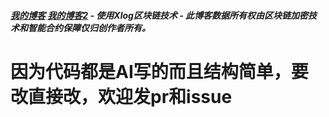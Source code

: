 ##### [我的博客](https://acofork.cn) [我的博客2](https://onani.cn) - 使用Xlog区块链技术 - 此博客数据所有权由区块链加密技术和智能合约保障仅归创作者所有。

# 因为代码都是AI写的而且结构简单，要改直接改，欢迎发pr和issue
